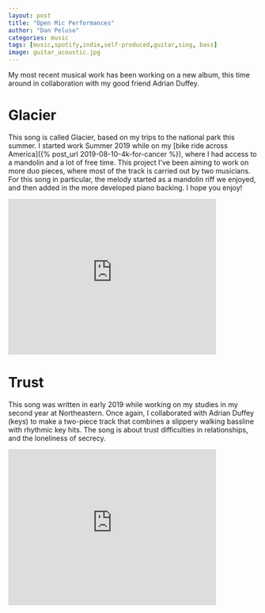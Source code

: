 ```yaml
---
layout: post
title: "Open Mic Performances"
author: "Dan Peluso"
categories: music
tags: [music,spotify,indie,self-produced,guitar,sing, bass]
image: guitar_acoustic.jpg
---
```


My most recent musical work has been working on a new album, this time around in collaboration with my good friend Adrian Duffey.

# Glacier

This song is called Glacier, based on my trips to the national park this summer. I started work Summer 2019 while on my [bike ride across America]({% post_url 2019-08-10-4k-for-cancer %}), where I had access to a mandolin and a lot of free time. This project I've been aiming to work on more duo pieces, where most of the track is carried out by two musicians. For this song in particular, the melody started as a mandolin riff we enjoyed, and then added in the more developed piano backing. I hope you enjoy!

<iframe width="420" height="315" src="https://www.youtube.com/embed/pgSPTMReRYE" frameborder="0" allowfullscreen></iframe>

# Trust

This song was written in early 2019 while working on my studies in my second year at Northeastern. Once again, I collaborated with Adrian Duffey (keys) to make a two-piece track that combines a slippery walking bassline with rhythmic key hits.  The song is about trust difficulties in relationships, and the loneliness of secrecy.

<iframe width="420" height="315" src="https://www.youtube.com/embed/bsSE-03ad6I" frameborder="0" allowfullscreen></iframe>

